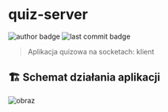 # quiz-server
![author badge](https://img.shields.io/badge/author-Daniel%20Rogowski-blue)
![last commit badge](https://shields.io/github/last-commit/deru303/quiz-client)
> Aplikacja quizowa na socketach: klient

## 🏗️ Schemat działania aplikacji
![obraz](https://user-images.githubusercontent.com/82843647/228176021-0fc77689-16d1-4b7f-90c5-b8473c5c28a2.png)
